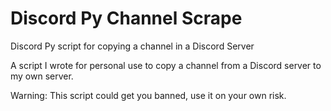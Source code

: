 # Discord Py Channel Scrape
Discord Py script for copying a channel in a Discord Server

A script I wrote for personal use to copy a channel from a Discord server to my own server.

Warning: This script could get you banned, use it on your own risk.
